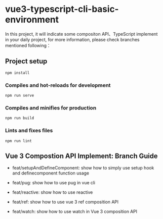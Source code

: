 # vue3-typescript-cli-basic-environment

In this project, it will indicate some compositon API、TypeScript implement in your daily project, for more information, please check branches mentioned following：

## Project setup
```
npm install
```

### Compiles and hot-reloads for development
```
npm run serve
```

### Compiles and minifies for production
```
npm run build
```

### Lints and fixes files
```
npm run lint
```
## Vue 3 Compostion API Implement: Branch Guide

- feat/setupAndDefineComponent: show how to simply use setup hook and definecomponent function usage

- feat/pug: show how to use pug in vue cli

- feat/reactive: show how to use reactive

- feat/ref: show how to use vue 3 ref composition API 

- feat/watch: show how to use watch in Vue 3 composition API




